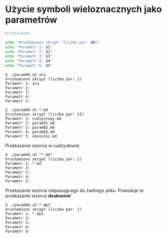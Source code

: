 # Użycie symboli wieloznacznych jako parametrów

```bash
#!/bin/bash

echo "Uruchomiono skrypt (liczba par: $#)"
echo "Parametr 1: $1"
echo "Parametr 2: $2"
echo "Parametr 3: $3"
echo "Parametr 4: $4"
echo "Parametr 5: $5"
```


```
$ ./param04.sh ala
Uruchomiono skrypt (liczba par: 1)
Parametr 1: ala
Parametr 2: 
Parametr 3: 
Parametr 4: 
Parametr 5: 
```

```
$ ./param04.sh *.md
Uruchomiono skrypt (liczba par: 11)
Parametr 1: cudzyslowy.md
Parametr 2: param01.md
Parametr 3: param02.md
Parametr 4: param03.md
Parametr 5: ukosniki.md
```

Przekazanie wzorca w cudzysłowie:
```
$ ./param04.sh "*.md"
Uruchomiono skrypt (liczba par: 1)
Parametr 1: *.md
Parametr 2: 
Parametr 3: 
Parametr 4: 
Parametr 5: 
```

Przekazanie wzorca niepasującego do żadnego pliku. Powoduje to przekazanie wzorca **dosłownie**!
```
$ ./param04.sh *.mp3
Uruchomiono skrypt (liczba par: 1)
Parametr 1: *.mp3
Parametr 2: 
Parametr 3: 
Parametr 4: 
Parametr 5: 
```


